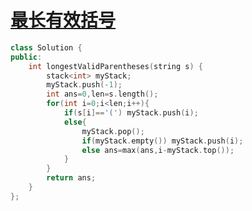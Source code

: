# [最长有效括号](https://leetcode-cn.com/problems/longest-valid-parentheses/)
```cpp
class Solution {
public:
    int longestValidParentheses(string s) {
        stack<int> myStack;
        myStack.push(-1);
        int ans=0,len=s.length();
        for(int i=0;i<len;i++){
            if(s[i]=='(') myStack.push(i);
            else{
                myStack.pop();
                if(myStack.empty()) myStack.push(i);
                else ans=max(ans,i-myStack.top());
            }
        }
        return ans;
    }
};
```